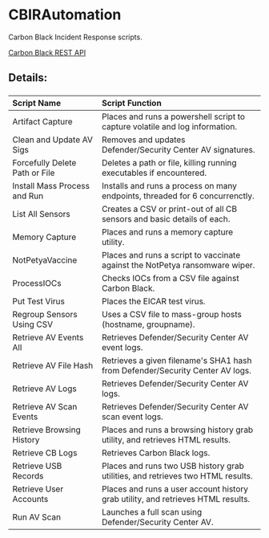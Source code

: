 # CBIRAutomation
Carbon Black Incident Response scripts.

[Carbon Black REST API](https://github.com/carbonblack/cbapi-python)


## Details:

###
| **Script Name** | **Script Function** |
| :------------- |:-------------|
| Artifact Capture | Places and runs a powershell script to capture volatile and log information. |
| Clean and Update AV Sigs | Removes and updates Defender/Security Center AV signatures. |
| Forcefully Delete Path or File | Deletes a path or file, killing running executables if encountered. |
| Install Mass Process and Run | Installs and runs a process on many endpoints, threaded for 6 concurrenctly. |
| List All Sensors | Creates a CSV or print-out of all CB sensors and basic details of each. |
| Memory Capture | Places and runs a memory capture utility. |
| NotPetyaVaccine | Places and runs a script to vaccinate against the NotPetya ransomware wiper. |
| ProcessIOCs | Checks IOCs from a CSV file against Carbon Black. |
| Put Test Virus | Places the EICAR test virus. |
| Regroup Sensors Using CSV | Uses a CSV file to mass-group hosts (hostname, groupname).
| Retrieve AV Events All | Retrieves Defender/Security Center AV event logs. |
| Retrieve AV File Hash | Retrieves a given filename's SHA1 hash from Defender/Security Center AV logs. |
| Retrieve AV Logs | Retrieves Defender/Security Center AV logs. |
| Retrieve AV Scan Events | Retrieves Defender/Security Center AV scan event logs. |
| Retrieve Browsing History | Places and runs a browsing history grab utility, and retrieves HTML results. |
| Retrieve CB Logs | Retrieves Carbon Black logs. |
| Retrieve USB Records | Places and runs two USB history grab utilities, and retrieves two HTML results. |
| Retrieve User Accounts | Places and runs a user account history grab utility, and retrieves HTML results. |
| Run AV Scan | Launches a full scan using Defender/Security Center AV. |
